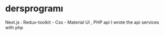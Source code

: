 # dersprogramı
Next.js : Redux-toolkit - Css - Material UI , PHP api
I wrote the api services with php
